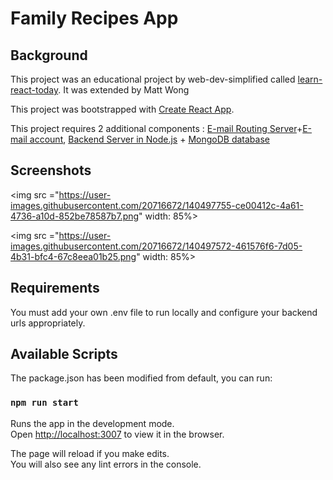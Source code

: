 # Family Recipes App

## Background

This project was an educational project by web-dev-simplified called [learn-react-today](https://github.com/WebDevSimplified/Learn-React-Today). It was extended by Matt Wong

This project was bootstrapped with [Create React App](https://github.com/facebook/create-react-app).

This project requires 2 additional components : [E-mail Routing Server](https://github.com/ironmanCCT/nodemailer)+[E-mail account](gmail.com), [Backend Server in Node.js](https://github.com/ironmanCCT/family-recipe-app-recipe-server) + [MongoDB database](https://cloud.mongodb.com)

## Screenshots

<img src ="https://user-images.githubusercontent.com/20716672/140497755-ce00412c-4a61-4736-a10d-852be78587b7.png" width: 85%>

<img src ="https://user-images.githubusercontent.com/20716672/140497572-461576f6-7d05-4b31-bfc4-67c8eea01b25.png" width: 85%>

## Requirements

You must add your own .env file to run locally and configure your backend urls appropriately.

## Available Scripts

The package.json has been modified from default, you can run:

### `npm run start`

Runs the app in the development mode.<br />
Open [http://localhost:3007](http://localhost:3007) to view it in the browser.

The page will reload if you make edits.<br />
You will also see any lint errors in the console.
